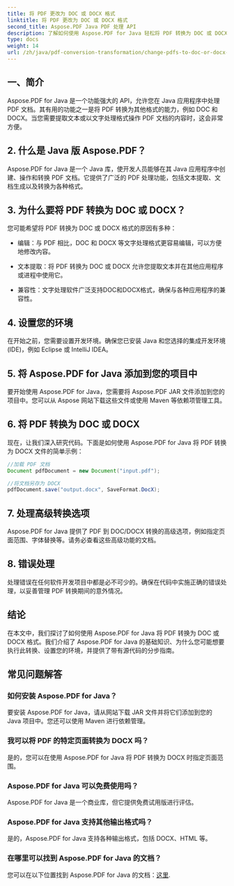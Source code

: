 ```yaml
---
title: 将 PDF 更改为 DOC 或 DOCX 格式
linktitle: 将 PDF 更改为 DOC 或 DOCX 格式
second_title: Aspose.PDF Java PDF 处理 API
description: 了解如何使用 Aspose.PDF for Java 轻松将 PDF 转换为 DOC 或 DOCX 格式。包含源代码和常见问题解答的分步指南，可实现无缝文档转换。
type: docs
weight: 14
url: /zh/java/pdf-conversion-transformation/change-pdfs-to-doc-or-docx-format/
---
```


## 一、简介

Aspose.PDF for Java 是一个功能强大的 API，允许您在 Java 应用程序中处理 PDF 文档。其有用的功能之一是将 PDF 转换为其他格式的能力，例如 DOC 和 DOCX。当您需要提取文本或以文字处理格式操作 PDF 文档的内容时，这会非常方便。

## 2. 什么是 Java 版 Aspose.PDF？

Aspose.PDF for Java 是一个 Java 库，使开发人员能够在其 Java 应用程序中创建、操作和转换 PDF 文档。它提供了广泛的 PDF 处理功能，包括文本提取、文档生成以及转换为各种格式。

## 3. 为什么要将 PDF 转换为 DOC 或 DOCX？

您可能希望将 PDF 转换为 DOC 或 DOCX 格式的原因有多种：

- 编辑：与 PDF 相比，DOC 和 DOCX 等文字处理格式更容易编辑，可以方便地修改内容。

- 文本提取：将 PDF 转换为 DOC 或 DOCX 允许您提取文本并在其他应用程序或进程中使用它。

- 兼容性：文字处理软件广泛支持DOC和DOCX格式，确保与各种应用程序的兼容性。

## 4. 设置您的环境

在开始之前，您需要设置开发环境。确保您已安装 Java 和您选择的集成开发环境 (IDE)，例如 Eclipse 或 IntelliJ IDEA。

## 5. 将 Aspose.PDF for Java 添加到您的项目中

要开始使用 Aspose.PDF for Java，您需要将 Aspose.PDF JAR 文件添加到您的项目中。您可以从 Aspose 网站下载这些文件或使用 Maven 等依赖项管理工具。

## 6. 将 PDF 转换为 DOC 或 DOCX

现在，让我们深入研究代码。下面是如何使用 Aspose.PDF for Java 将 PDF 转换为 DOCX 文件的简单示例：

```java
//加载 PDF 文档
Document pdfDocument = new Document("input.pdf");

//将文档另存为 DOCX
pdfDocument.save("output.docx", SaveFormat.DocX);
```

## 7. 处理高级转换选项

Aspose.PDF for Java 提供了 PDF 到 DOC/DOCX 转换的高级选项，例如指定页面范围、字体替换等。请务必查看这些高级功能的文档。

## 8. 错误处理

处理错误在任何软件开发项目中都是必不可少的。确保在代码中实施正确的错误处理，以妥善管理 PDF 转换期间的意外情况。

## 结论

在本文中，我们探讨了如何使用 Aspose.PDF for Java 将 PDF 转换为 DOC 或 DOCX 格式。我们介绍了 Aspose.PDF for Java 的基础知识、为什么您可能想要执行此转换、设置您的环境，并提供了带有源代码的分步指南。

## 常见问题解答

### 如何安装 Aspose.PDF for Java？

要安装 Aspose.PDF for Java，请从网站下载 JAR 文件并将它们添加到您的 Java 项目中。您还可以使用 Maven 进行依赖管理。

### 我可以将 PDF 的特定页面转换为 DOCX 吗？

是的，您可以在使用 Aspose.PDF for Java 将 PDF 转换为 DOCX 时指定页面范围。

### Aspose.PDF for Java 可以免费使用吗？

Aspose.PDF for Java 是一个商业库，但它提供免费试用版进行评估。

### Aspose.PDF for Java 支持其他输出格式吗？

是的，Aspose.PDF for Java 支持各种输出格式，包括 DOCX、HTML 等。

### 在哪里可以找到 Aspose.PDF for Java 的文档？

您可以在以下位置找到 Aspose.PDF for Java 的文档：[这里](https://reference.aspose.com/pdf/java/).